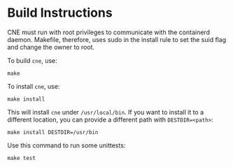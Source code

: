 # Build Instructions

CNE must run with root privileges to communicate with the containerd daemon.
Makefile, therefore, uses sudo in the install rule to set the suid flag and
change the owner to root.

To build `cne`, use:

`make`

To install `cne`, use:

`make install`

This will install `cne` under `/usr/local/bin`. If you want to install it to
a different location, you can provide a different path with `DESTDIR=<path>`:

`make install DESTDIR=/usr/bin`

Use this command to run some unittests:

`make test`

